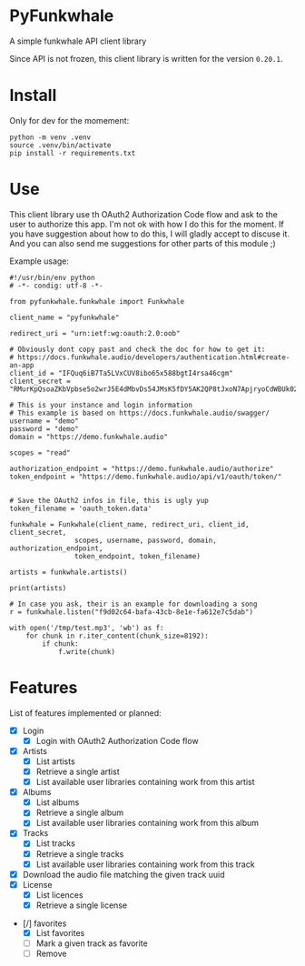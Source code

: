 # PyFunkwhale

A simple funkwhale API client library

Since API is not frozen, this client library is written for the version
`0.20.1`.

# Install

Only for dev for the momement:

```
python -m venv .venv
source .venv/bin/activate
pip install -r requirements.txt
```

# Use

This client library use th OAuth2 Authorization Code flow and ask to the user
to authorize this app. I'm not ok with how I do this for the moment. If you
have suggestion about how to do this, I will gladly accept to discuse it.
And you can also send me suggestions for other parts of this module ;)

Example usage:

```
#!/usr/bin/env python
# -*- condig: utf-8 -*-

from pyfunkwhale.funkwhale import Funkwhale

client_name = "pyfunkwhale"

redirect_uri = "urn:ietf:wg:oauth:2.0:oob"

# Obviously dont copy past and check the doc for how to get it:
# https://docs.funkwhale.audio/developers/authentication.html#create-an-app
client_id = "IFQuq6iB7Ta5LVxCUV8ibo65x588bgtI4rsa46cgm"
client_secret = "RMurKpQsoaZKbVpbse5o2wrJ5E4dMbvDs54JMsK5fDY5AK2QP8tJxoN7ApjryoCdWBUk02dExNTxzgUOZHFmSRcYdbJXbkLghXn6mvQMs9J8uIMpFIrehBp"

# This is your instance and login information
# This example is based on https://docs.funkwhale.audio/swagger/
username = "demo"
password = "demo"
domain = "https://demo.funkwhale.audio"

scopes = "read"

authorization_endpoint = "https://demo.funkwhale.audio/authorize"
token_endpoint = "https://demo.funkwhale.audio/api/v1/oauth/token/"


# Save the OAuth2 infos in file, this is ugly yup
token_filename = 'oauth_token.data'

funkwhale = Funkwhale(client_name, redirect_uri, client_id, client_secret,
                scopes, username, password, domain, authorization_endpoint,
                token_endpoint, token_filename)

artists = funkwhale.artists()

print(artists)

# In case you ask, their is an example for downloading a song
r = funkwhale.listen("f9d02c64-bafa-43cb-8e1e-fa612e7c5dab")

with open('/tmp/test.mp3', 'wb') as f:
    for chunk in r.iter_content(chunk_size=8192):
        if chunk:
            f.write(chunk)
```

# Features

List of features implemented or planned:

- [x] Login
  - [x] Login with OAuth2 Authorization Code flow
- [x] Artists
  - [x] List artists
  - [x] Retrieve a single artist
  - [x] List available user libraries containing work from this artist
- [x] Albums
  - [x] List albums
  - [x] Retrieve a single album
  - [x] List available user libraries containing work from this album
- [x] Tracks
  - [x] List tracks
  - [x] Retrieve a single tracks
  - [x] List available user libraries containing work from this track
- [x] Download the audio file matching the given track uuid
- [x] License
  - [x] List licences
  - [x] Retrieve a single license
- [/] favorites
  - [x] List favorites
  - [ ] Mark a given track as favorite
  - [ ] Remove
